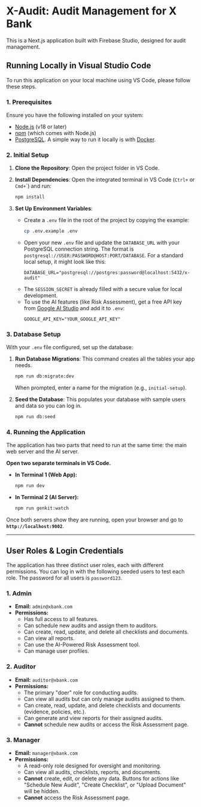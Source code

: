# X-Audit: Audit Management for X Bank

This is a Next.js application built with Firebase Studio, designed for audit management.

## Running Locally in Visual Studio Code

To run this application on your local machine using VS Code, please follow these steps.

### 1. Prerequisites

Ensure you have the following installed on your system:

-   [Node.js](https://nodejs.org/en) (v18 or later)
-   [npm](https://www.npmjs.com/) (which comes with Node.js)
-   [PostgreSQL](https://www.postgresql.org/download/). A simple way to run it locally is with [Docker](https://www.docker.com/).

### 2. Initial Setup

1.  **Clone the Repository**: Open the project folder in VS Code.

2.  **Install Dependencies**: Open the integrated terminal in VS Code (`Ctrl+` or `Cmd+`\`) and run:
    ```bash
    npm install
    ```

3.  **Set Up Environment Variables**:
    - Create a `.env` file in the root of the project by copying the example:
      ```bash
      cp .env.example .env
      ```
    - Open your new `.env` file and update the `DATABASE_URL` with your PostgreSQL connection string. The format is `postgresql://USER:PASSWORD@HOST:PORT/DATABASE`. For a standard local setup, it might look like this:
      ```
      DATABASE_URL="postgresql://postgres:password@localhost:5432/x-audit"
      ```
    - The `SESSION_SECRET` is already filled with a secure value for local development.
    - To use the AI features (like Risk Assessment), get a free API key from [Google AI Studio](https://aistudio.google.com/app/apikey) and add it to `.env`:
      ```
      GOOGLE_API_KEY="YOUR_GOOGLE_API_KEY"
      ```

### 3. Database Setup

With your `.env` file configured, set up the database:

1.  **Run Database Migrations**: This command creates all the tables your app needs.
    ```bash
    npm run db:migrate:dev
    ```
    When prompted, enter a name for the migration (e.g., `initial-setup`).

2.  **Seed the Database**: This populates your database with sample users and data so you can log in.
    ```bash
    npm run db:seed
    ```

### 4. Running the Application

The application has two parts that need to run at the same time: the main web server and the AI server.

**Open two separate terminals in VS Code.**

-   **In Terminal 1 (Web App):**
    ```bash
    npm run dev
    ```

-   **In Terminal 2 (AI Server):**
    ```bash
    npm run genkit:watch
    ```

Once both servers show they are running, open your browser and go to **`http://localhost:9002`**.

---

## User Roles & Login Credentials

The application has three distinct user roles, each with different permissions. You can log in with the following seeded users to test each role. The password for all users is `password123`.

### 1. Admin

-   **Email:** `admin@xbank.com`
-   **Permissions:**
    -   Has full access to all features.
    -   Can schedule new audits and assign them to auditors.
    -   Can create, read, update, and delete all checklists and documents.
    -   Can view all reports.
    -   Can use the AI-Powered Risk Assessment tool.
    -   Can manage user profiles.

### 2. Auditor

-   **Email:** `auditor@xbank.com`
-   **Permissions:**
    -   The primary "doer" role for conducting audits.
    -   Can view all audits but can only manage audits assigned to them.
    -   Can create, read, update, and delete checklists and documents (evidence, policies, etc.).
    -   Can generate and view reports for their assigned audits.
    -   **Cannot** schedule new audits or access the Risk Assessment page.

### 3. Manager

-   **Email:** `manager@xbank.com`
-   **Permissions:**
    -   A read-only role designed for oversight and monitoring.
    -   Can view all audits, checklists, reports, and documents.
    -   **Cannot** create, edit, or delete any data. Buttons for actions like "Schedule New Audit", "Create Checklist", or "Upload Document" will be hidden.
    -   **Cannot** access the Risk Assessment page.
